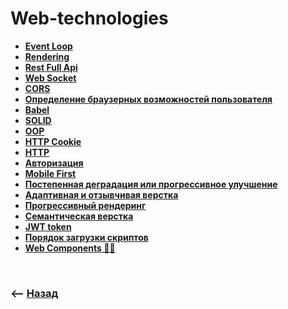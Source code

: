 # Web-technologies

* **<a href="./pages/event-loop">Event Loop</a>**
* **<a href="./pages/rendering">Rendering</a>**
* **<a href="./pages/rest-full-api">Rest Full Api</a>**
* **<a href="./pages/web-socket">Web Socket</a>**
* **<a href="./pages/cors">CORS</a>**
* **<a href="./pages/featute-detection">Определение браузерных возможностей пользователя</a>**
* **<a href="./pages/babel">Babel</a>**
* **<a href="./pages/solid">SOLID</a>**
* **<a href="./pages/oop">OOP</a>**
* **<a href="./pages/cookie">HTTP Cookie</a>**
* **<a href="./pages/http">HTTP</a>**
* **<a href="./pages/authorization">Авторизация</a>**
* **<a href="./pages/mobile-first">Mobile First</a>**
* **<a href="./pages/progressive-degradation">Постепенная деградация или прогрессивное улучшение</a>**
* **<a href="./pages/adaptive-responsive-page-proofs">Адаптивная и отзывчивая верстка</a>**
* **<a href="./pages/progressive-rendering">Прогрессивный рендеринг</a>**
* **<a href="./pages/semantics-page-proofs">Семантическая верстка</a>**
* **<a href="./pages/jwt">JWT token</a>**  
* **<a href="./pages/script-loading">Порядок загрузки скриптов</a>**   
* **<a href="./pages/web-components">Web Components ✍🏼</a>**

<br>

### ⟵ **<a href="../readme.md">Назад</a>**